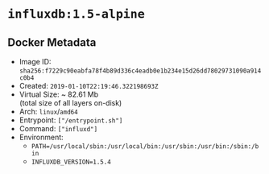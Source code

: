 # `influxdb:1.5-alpine`

## Docker Metadata

- Image ID: `sha256:f7229c90eabfa78f4b89d336c4eadb0e1b234e15d26dd78029731090a914c0b4`
- Created: `2019-01-10T22:19:46.322198693Z`
- Virtual Size: ~ 82.61 Mb  
  (total size of all layers on-disk)
- Arch: `linux`/`amd64`
- Entrypoint: `["/entrypoint.sh"]`
- Command: `["influxd"]`
- Environment:
  - `PATH=/usr/local/sbin:/usr/local/bin:/usr/sbin:/usr/bin:/sbin:/bin`
  - `INFLUXDB_VERSION=1.5.4`
